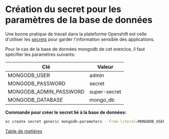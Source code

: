 # Création du secret pour les paramètres de la base de données

Une bonne pratique de travail dans la plateforme Openshift est celle d'utiliser les [secrets](../../Outils/OC/README.md#création-dun-secret-générique) pour garder l'information sensible des applications.

Pour le cas de la base de données mongodb de cet exercice, il faut spécifier les paramètres suivants:

|  Clé | Valeur  |
|---|---|
|  MONGODB_USER | admin  |
|  MONGODB_PASSWORD | secret  |
|  MONGODB_ADMIN_PASSWORD | super-secret  |
|  MONGODB_DATABASE | mongo_db  |


**Commande pour créer le secret lié à la base de données:**
```bash
oc create secret generic mongodb-parameters --from-literal=MONGODB_USER=admin --from-literal=MONGODB_PASSWORD=secret --from-literal=MONGODB_DATABASE=mongo_db --from-literal=MONGODB_ADMIN_PASSWORD=super-secret
```

[Table de matières](README.md)